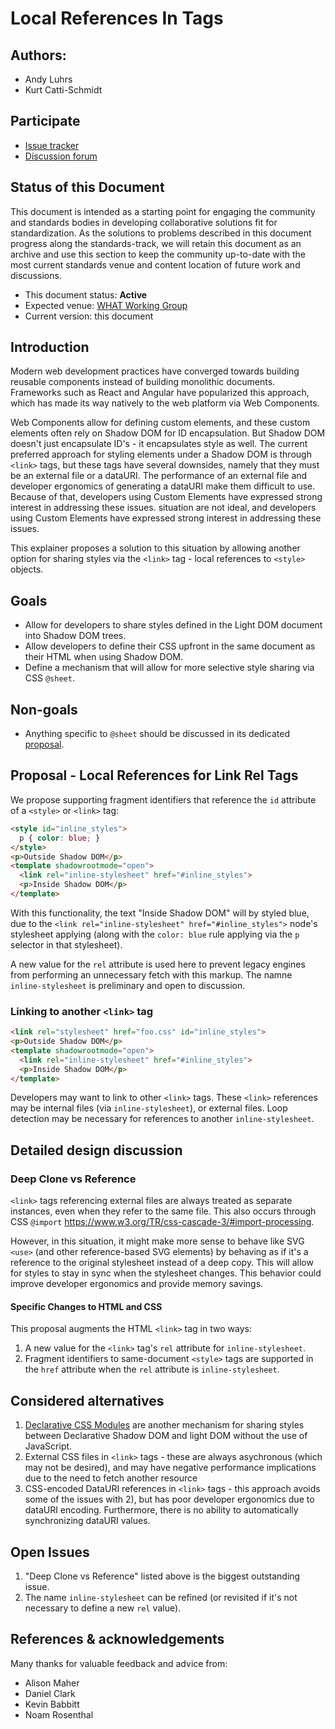 # Local References In <link> Tags

## Authors:

- Andy Luhrs
- Kurt Catti-Schmidt

## Participate
- [Issue tracker](https://github.com/MicrosoftEdge/MSEdgeExplainers/labels/LRLR)
- [Discussion forum](https://github.com/whatwg/html/issues/11019)

## Status of this Document

This document is intended as a starting point for engaging the community and
standards bodies in developing collaborative solutions fit for standardization.
As the solutions to problems described in this document progress along the
standards-track, we will retain this document as an archive and use this section
to keep the community up-to-date with the most current standards venue and
content location of future work and discussions.

* This document status: **Active**
* Expected venue: [WHAT Working Group](https://whatwg.org/)
* Current version: this document

## Introduction
Modern web development practices have converged towards building reusable components instead of building monolithic documents. Frameworks such as React and Angular have popularized this approach, which has made its way natively to the web platform via Web Components. 

Web Components allow for defining custom elements, and these custom elements often rely on Shadow DOM for ID encapsulation. But Shadow DOM doesn't just encapsulate ID's - it encapsulates style as well. The current preferred approach
for styling elements under a Shadow DOM is through `<link>` tags, but these tags have several downsides, namely that they must be an external file or a dataURI. The performance of an external file and developer ergonomics of generating a dataURI make them difficult to use. Because of that, developers using Custom Elements have expressed strong interest in addressing these issues.
situation are not ideal, and developers using Custom Elements have expressed strong interest in addressing these issues.

This explainer proposes a solution to this situation by allowing another option for sharing styles via the `<link>` tag - local references to `<style>` objects.

## Goals
* Allow for developers to share styles defined in the Light DOM document into Shadow DOM trees.
* Allow developers to define their CSS upfront in the same document as their HTML when using Shadow DOM.
* Define a mechanism that will allow for more selective style sharing via CSS `@sheet`.

## Non-goals
* Anything specific to `@sheet` should be discussed in its dedicated <a href="https://github.com/MicrosoftEdge/MSEdgeExplainers/blob/main/AtSheet/explainer.md">proposal</a>.

## Proposal - Local References for Link Rel Tags

We propose supporting fragment identifiers that reference the `id` attribute of a `<style>` or `<link>` tag:

```html
<style id="inline_styles">
  p { color: blue; }
</style>
<p>Outside Shadow DOM</p>
<template shadowrootmode="open">
  <link rel="inline-stylesheet" href="#inline_styles">
  <p>Inside Shadow DOM</p>
</template>
```
With this functionality, the text "Inside Shadow DOM" will by styled blue, due to the `<link rel="inline-stylesheet" href="#inline_styles">` node's stylesheet applying (along with the `color: blue` rule applying via the `p` selector in that stylesheet).

A new value for the `rel` attribute is used here to prevent legacy engines from performing an unnecessary fetch with this markup. The namne `inline-stylesheet` is preliminary and open to discussion.

### Linking to another `<link>` tag

```html
<link rel="stylesheet" href="foo.css" id="inline_styles">
<p>Outside Shadow DOM</p>
<template shadowrootmode="open">
  <link rel="inline-stylesheet" href="#inline_styles">
  <p>Inside Shadow DOM</p>
</template>
```

Developers may want to link to other `<link>` tags. These `<link>` references may be internal files (via `inline-stylesheet`), or external files. Loop detection may be necessary for references to another `inline-stylesheet`. 

## Detailed design discussion

### Deep Clone vs Reference

`<link>` tags referencing external files are always treated as separate instances, even when they refer to the same file. This also occurs through CSS `@import` https://www.w3.org/TR/css-cascade-3/#import-processing.

However, in this situation, it might make more sense to behave like SVG `<use>` (and other reference-based SVG elements) by behaving as if it's a reference to the original stylesheet instead of a deep copy. This will allow for styles to stay in sync when the stylesheet changes.
This behavior could improve developer ergonomics and provide memory savings.

#### Specific Changes to HTML and CSS

This proposal augments the HTML `<link>` tag in two ways:
1. A new value for the `<link>` tag's `rel` attribute for `inline-stylesheet`.
2. Fragment identifiers to same-document `<style>` tags are supported in the `href` attribute when the `rel` attribute is `inline-stylesheet`.

## Considered alternatives

1. [Declarative CSS Modules](https://github.com/MicrosoftEdge/MSEdgeExplainers/blob/main/ShadowDOM/explainer.md) are another mechanism for sharing styles between Declarative Shadow DOM and light DOM without the use of JavaScript.
2. External CSS files in `<link>` tags - these are always asychronous (which may not be desired), and may have negative performance implications due to the need to fetch another resource
3. CSS-encoded DataURI references in `<link>` tags - this approach avoids some of the issues with 2), but has poor developer ergonomics due to dataURI encoding. Furthermore, there is no ability to automatically synchronizing dataURI values.

## Open Issues

1. "Deep Clone vs Reference" listed above is the biggest outstanding issue.
2. The name `inline-stylesheet` can be refined (or revisited if  it's not necessary to define a new `rel` value).

## References & acknowledgements
Many thanks for valuable feedback and advice from:

- Alison Maher
- Daniel Clark
- Kevin Babbitt
- Noam Rosenthal

